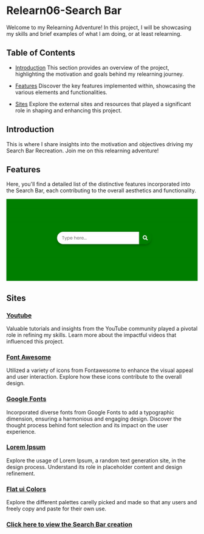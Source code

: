 # Relearn06-Search Bar
Welcome to my Relearning Adventure! In this project, I will be showcasing my skills and brief examples of what I am doing, or at least relearning.

## Table of Contents

- [Introduction](#introduction)
  This section provides an overview of the project, highlighting the motivation and goals behind my relearning journey.

- [Features](#features)
  Discover the key features implemented within, showcasing the various elements and functionalities.

- [Sites](#sites)
  Explore the external sites and resources that played a significant role in shaping and enhancing this project.

## Introduction

This is where I share insights into the motivation and objectives driving my Search Bar Recreation. Join me on this relearning adventure!

## Features

Here, you'll find a detailed list of the distinctive features incorporated into the Search Bar, each contributing to the overall aesthetics and functionality.

![Watch the video](./WSB.gif)

## Sites

### [Youtube](https://www.youtube.com/)
Valuable tutorials and insights from the YouTube community played a pivotal role in refining my skills. Learn more about the impactful videos that influenced this project.

### [Font Awesome](https://fontawesome.com/) 
Utilized a variety of icons from Fontawesome to enhance the visual appeal and user interaction. Explore how these icons contribute to the overall design.

### [Google Fonts](https://fonts.google.com/)
Incorporated diverse fonts from Google Fonts to add a typographic dimension, ensuring a harmonious and engaging design. Discover the thought process behind font selection and its impact on the user experience.

### [Lorem Ipsum](https://www.lipsum.com/feed/html)
Explore the usage of Lorem Ipsum, a random text generation site, in the design process. Understand its role in placeholder content and design refinement.

### [Flat ui Colors](https://flatuicolors.com/palette/defo)
Explore the different palettes carelly picked and made so that any users and freely copy and paste for their own use.

### [Click here to view the Search Bar creation](https://davidhccnguyen.github.io/Relearn06-Search-Bar/)
